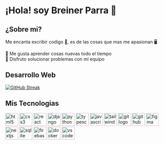 # ¡Hola! soy Breiner Parra 👋

## ¿Sobre mi?
Me encanta escribir codigo 🤖, es de las cosas que mas me apasionan 🖥️ 

🥠 Me gusta aprender cosas nuevas todo el tiempo 
</br>
💯 Disfruto solucionar problemas con mi equipo 
</br>

## Desarrollo Web 
[![GitHub Streak](https://streak-stats.demolab.com/?user=Brin29)](https://git.io/streak-stats)

## Mis Tecnologias 

<div align="left">
   <img src="https://skillicons.dev/icons?i=html" height="40" alt="html5 logo"/>
   <img src="https://skillicons.dev/icons?i=css" height="40" alt="css3 logo"/>
   <img src="https://skillicons.dev/icons?i=react" height="40" alt="react logo"/>
   <img src="https://skillicons.dev/icons?i=django" height="40" alt="django logo"/>
   <img src="https://skillicons.dev/icons?i=python" height="40" alt="python logo"/>
   <img src="https://skillicons.dev/icons?i=ts" height="40" alt="typescript logo"  />
   <img src="https://skillicons.dev/icons?i=js" height="40" alt="javascript logo"  />
   <img src="https://skillicons.dev/icons?i=tailwind" height="40" alt="tailwind logo"/>
   <img src="https://skillicons.dev/icons?i=git" height="40" alt="git logo"/>
   <img src="https://skillicons.dev/icons?i=github" height="40" alt="github logo"/>
  <img src="https://skillicons.dev/icons?i=figma" height="40" alt="figma logo"  />
   <img src="https://skillicons.dev/icons?i=nextjs" height="40" alt="nextjs logo"  />
    <img src="https://skillicons.dev/icons?i=sqlite" height="40" alt="sqlite logo"  />
    <img src="https://skillicons.dev/icons?i=firebase" height="40" alt="firebase logo"  />
     <img src="https://skillicons.dev/icons?i=docker" height="40" alt="docker logo"  />
  <img src="https://skillicons.dev/icons?i=vscode" height="40" alt="vscode logo"  />
</div>
